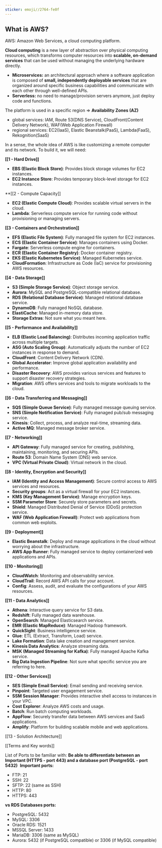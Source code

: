 ```yaml
---
sticker: emoji//2764-fe0f
---
```

## What is AWS?
AWS: Amazon Web Services, a cloud computing platform. 

**Cloud computing** is a new layer of abstraction over physical computing resources, which transforms computer resources into **scalable, on-demand services** that can be used without managing the underlying hardware directly.
- **Microservices:** an architectural approach where a software application is composed of **small, independently deployable services** that are organized around specific business capabilities and communicate with each other through well-defined APIs.
- **Serverless:** no need to manage/provision servers anymore, just deploy code and functions.

The platform is used in a specific region => **Availability Zones (AZ)**
- global services: IAM, Route 53(DNS Service), CloudFront(Content Delivery Network), WAF(Web Application Firewall)
- regional services: EC2(IaaS), Elastic Beanstalk(PaaS), Lambda(FaaS), Rekognition(SaaS)

In a sense, the whole idea of AWS is like customizing a remote computer and its network.
To build it, we will need:

**[[1 - Hard Drive]]**
- **EBS (Elastic Block Store)**: Provides block storage volumes for EC2 instances.
- **EC2 Instance Store**: Provides temporary block-level storage for EC2 instances.

**[[2 - Compute Capacity]]
- **EC2 (Elastic Compute Cloud)**: Provides scalable virtual servers in the cloud.
- **Lambda**: Serverless compute service for running code without provisioning or managing servers.

**[[3 - Containers and Orchestration]]**
- **EFS (Elastic File System)**: Fully managed file system for EC2 instances.
- **ECS (Elastic Container Service)**: Manages containers using Docker.
- **Fargate**: Serverless compute engine for containers.
- **ECR (Elastic Container Registry)**: Docker container registry.
- **EKS (Elastic Kubernetes Service)**: Managed Kubernetes service.
- **CloudFormation**: Infrastructure as Code (IaC) service for provisioning AWS resources.

**[[4 - Data Storage]]**
- **S3 (Simple Storage Service)**: Object storage service.
- **Aurora**: MySQL and PostgreSQL-compatible relational database.
- **RDS (Relational Database Service)**: Managed relational database service.
- **DynamoDB**: Fully managed NoSQL database.
- **ElastiCache**: Managed in-memory data store.
- **Storage Extras**: Not sure what you meant here.

**[[5 - Performance and Availability]]**
- **ELB (Elastic Load Balancing)**: Distributes incoming application traffic across multiple targets.
- **ASG (Auto Scaling Group)**: Automatically adjusts the number of EC2 instances in response to demand.
- **CloudFront**: Content Delivery Network (CDN).
- **Global Accelerator**: Improve global application availability and performance.
- **Disaster Recovery**: AWS provides various services and features to support disaster recovery strategies.
- **Migration**: AWS offers services and tools to migrate workloads to the cloud.

**[[6 - Data Transferring and Messaging]]**
- **SQS (Simple Queue Service)**: Fully managed message queuing service.
- **SNS (Simple Notification Service)**: Fully managed pub/sub messaging service.
- **Kinesis**: Collect, process, and analyze real-time, streaming data.
- **Active MQ**: Managed message broker service.

**[[7 - Networking]]**
- **API Gateway**: Fully managed service for creating, publishing, maintaining, monitoring, and securing APIs.
- **Route 53**: Domain Name System (DNS) web service.
- **VPC (Virtual Private Cloud)**: Virtual network in the cloud.

**[[8 - Identity, Encryption and Security]]**
- **IAM (Identity and Access Management)**: Secure control access to AWS services and resources.
- **Security groups**: Act as a virtual firewall for your EC2 instances.
- **KMS (Key Management Service)**: Manage encryption keys.
- **SSM Parameter Store**: Securely store parameters and secrets.
- **Shield**: Managed Distributed Denial of Service (DDoS) protection service.
- **WAF (Web Application Firewall)**: Protect web applications from common web exploits.

**[[9 - Deployment]]**
- **Elastic Beanstalk**: Deploy and manage applications in the cloud without worrying about the infrastructure.
- **AWS App Runner**: Fully managed service to deploy containerized web applications and APIs.

**[[10 - Monitoring]]**
- **CloudWatch**: Monitoring and observability service.
- **CloudTrail**: Record AWS API calls for your account.
- **Config**: Assess, audit, and evaluate the configurations of your AWS resources.

**[[11 - Data Analytics]]**
- **Athena**: Interactive query service for S3 data.
- **Redshift**: Fully managed data warehouse.
- **OpenSearch**: Managed Elasticsearch service.
- **EMR (Elastic MapReduce)**: Managed Hadoop framework.
- **QuickSight**: Business intelligence service.
- **Glue**: ETL (Extract, Transform, Load) service.
- **Lake Formation**: Data lake creation and management service.
- **Kinesis Data Analytics**: Analyze streaming data.
- **MSK (Managed Streaming for Kafka)**: Fully managed Apache Kafka service.
- **Big Data Ingestion Pipeline**: Not sure what specific service you are referring to here.

**[[12 - Other Services]]**
- **SES (Simple Email Service)**: Email sending and receiving service.
- **Pinpoint**: Targeted user engagement service.
- **SSM Session Manager**: Provides interactive shell access to instances in your VPC.
- **Cost Explorer**: Analyze AWS costs and usage.
- **Batch**: Run batch computing workloads.
- **AppFlow**: Securely transfer data between AWS services and SaaS applications.
- **Amplify**: Platform for building scalable mobile and web applications.

[[13 - Solution Architecture]]

[[Terms and Key words]]

List of Ports to be familiar with:
**Be able to differentiate between an Important (HTTPS - port 443) and a database port (PostgreSQL - port 5432)** 
**Important ports:**
- FTP: 21
- SSH: 22
- SFTP: 22 (same as SSH)
- HTTP: 80
- HTTPS: 443
    
**vs RDS Databases ports:**
- PostgreSQL: 5432
- MySQL: 3306
- Oracle RDS: 1521
- MSSQL Server: 1433
- MariaDB: 3306 (same as MySQL)
- Aurora: 5432 (if PostgreSQL compatible) or 3306 (if MySQL compatible)



